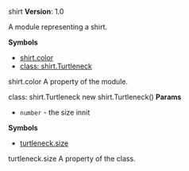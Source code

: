 <a name="module_shirt"></a>
shirt
**Version**: 1.0  

A module representing a shirt.

  
**Symbols**  
  * [shirt.color](#module_shirt.color)
  * [class: shirt.Turtleneck](#module_shirt.Turtleneck)

<a name="module_shirt.color"></a>
shirt.color
A property of the module.

  
<a name="module_shirt.Turtleneck"></a>

class: shirt.Turtleneck
<a name="module_shirt.Turtleneck"></a>
new shirt.Turtleneck()
**Params**

-  `number` - the size innit

**Symbols**  
  * [turtleneck.size](#module_shirt.Turtleneck#size)

<a name="module_shirt.Turtleneck#size"></a>
turtleneck.size
A property of the class.

  

